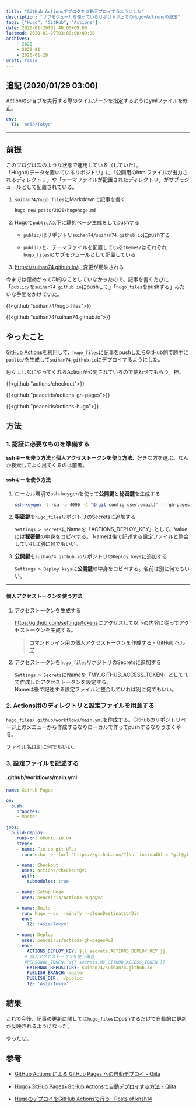 ```yaml
---
title: "GitHub Actionsでブログを自動デプロイするようにした"
description: "サブモジュールを使っているリポジトリ上でのHugo+Actionsの設定"
tags: ["Hugo", "GitHub", "Actions"]
date: 2020-01-29T02:40:00+09:00
lastmod: 2020-01-29T03:00:00+09:00
archives:
    - 2020
    - 2020-01
    - 2020-01-29
draft: false
---
```


## 追記 (2020/01/29 03:00)

Actionのジョブを実行する際のタイムゾーンを指定するようにymlファイルを修正。

```yml
env:
  TZ: 'Asia/Tokyo'
```

---

## 前提

このブログは次のような状態で運用している（していた）。  
「Hugoのデータを置いているリポジトリ」に「公開用のhtmlファイルが出力されるディレクトリ」や「テーマファイルが配置されたディレクトリ」がサブモジュールとして配置されている。

1. `suihan74/hugo_files`にMarkdownで記事を書く

    ```bash
    hugo new posts/2020/hogehoge.md
    ```

2. Hugoで`public/`以下に静的ページ生成をしてpushする

    - `public/`はリポジトリ`suihan74/suihan74.github.io`にpushする

    - `public/`と、テーマファイルを配置している`themes/`はそれぞれ`hugo_files`のサブモジュールとして配置している

3. <https://suihan74.github.io/>に変更が反映される

今までは億劫がってCI的なことしていなかったので、記事を書くたびに「`public/`を`suihan74.github.io`にpushして」「`hugo_files`をpushする」みたいな手間をかけていた。

{{<github "suihan74/hugo_files">}}

{{<github "suihan74/suihan74.github.io">}}

## やったこと

[GitHub Actions](https://github.co.jp/features/actions)を利用して、`hugo_files`に記事をpushしたらGitHub側で勝手に`public/`を生成して`suihan74.github.io`にデプロイするようにした。

色々よしなにやってくれるActionが公開されているので使わせてもらう。神。

{{<github "actions/checkout">}}

{{<github "peaceiris/actions-gh-pages">}}

{{<github "peaceiris/actions-hugo">}}

## 方法

### 1. 認証に必要なものを準備する

**sshキーを使う方法**と**個人アクセストークンを使う方法**、好きな方を選ぶ。なんか検索してよく出てくるのは前者。

#### sshキーを使う方法

1. ローカル環境でssh-keygenを使って**公開鍵**と**秘密鍵**を生成する

    ```bash
    ssh-keygen -t rsa -b 4096 -C "$(git config user.email)" -f gh-pages -N ""
    ```

2. **秘密鍵**を`hugo_files`リポジトリのSecretsに追加する

    `Settings > Secrets`にNameを「ACTIONS_DEPLOY_KEY」として、Valueには**秘密鍵**の中身をコピペする。
    Nameは後で記述する設定ファイルと整合していれば別に何でもいい。

3. **公開鍵**を`suihan74.github.io`リポジトリの`Deploy keys`に追加する

    `Settings > Deploy keys`に**公開鍵**の中身をコピペする。名前は別に何でもいい。

---

#### 個人アクセストークンを使う方法

1. アクセストークンを生成する

    <https://github.com/settings/tokens>にアクセスして以下の内容に従ってアクセストークンを生成する。

    > [コマンドライン用の個人アクセストークンを作成する - GitHub ヘルプ](https://help.github.com/ja/github/authenticating-to-github/creating-a-personal-access-token-for-the-command-line)

2. アクセストークンを`hugo_files`リポジトリのSecretsに追加する

    `Settings > Secrets`にNameを「MY_GITHUB_ACCESS_TOKEN」として 1. で作成したアクセストークンを設定する。  
    Nameは後で記述する設定ファイルと整合していれば別に何でもいい。

### 2. Actions用のディレクトリと設定ファイルを用意する

`hugo_files/.github/workflows/main.yml`を作成する。GitHubのリポジトリページ上のメニューから作成するなりローカルで作ってpushするなりうまくやる。

ファイル名は別に何でもいい。

### 3. 設定ファイルを記述する

#### .github/workflows/main.yml

```yml
name: GitHub Pages

on:
  push:
    branches:
    - master

jobs:
  build-deploy:
    runs-on: ubuntu-18.04
    steps:
    - name: Fix up git URLs
      run: echo -e '[url "https://github.com/"]\n  insteadOf = "git@github.com:"' >> ~/.gitconfig

    - name: Checkout
      uses: actions/checkout@v1
      with:
        submodules: true

    - name: Setup Hugo
      uses: peaceiris/actions-hugo@v2

    - name: Build
      run: hugo --gc --minify --cleanDestinationDir
      env:
        TZ: 'Asia/Tokyo'

    - name: Deploy
      uses: peaceiris/actions-gh-pages@v2
      env:
        ACTIONS_DEPLOY_KEY: ${{ secrets.ACTIONS_DEPLOY_KEY }}
       # 個人アクセストークンを使う場合
       #PERSONAL_TOKEN: ${{ secrets.MY_GITHUB_ACCESS_TOKEN }}
        EXTERNAL_REPOSITORY: suihan74/suihan74.github.io
        PUBLISH_BRANCH: master
        PUBLISH_DIR: ./public
        TZ: 'Asia/Tokyo'
```

## 結果

これで今後、記事の更新に関しては`hugo_files`にpushするだけで自動的に更新が反映されるようになった。

やったぜ。

## 参考

- [GitHub Actions による GitHub Pages への自動デプロイ - Qiita](https://qiita.com/peaceiris/items/d401f2e5724fdcb0759d)

- [Hugo+GitHub Pages+GitHub Actionsで自動デプロイする方法 - Qiita](https://qiita.com/syui/items/f1f2db8660cda34d8938)

- [HugoのデプロイをGitHub Actionsで行う &middot; Posts of knsh14](https://knsh14.github.io/posts/how-to-automate-deploying-hugo/)
